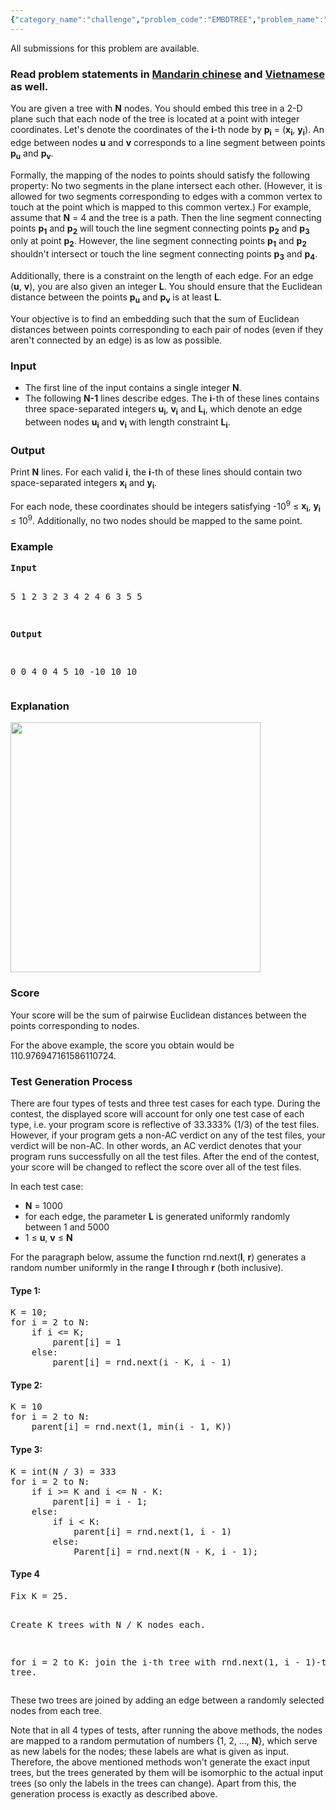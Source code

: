 ```yaml
---
{"category_name":"challenge","problem_code":"EMBDTREE","problem_name":"Embedding a Tree (Challenge)","languages_supported":{"0":"C","1":"CPP14","2":"JAVA","3":"PYTH","4":"PYTH 3.5","5":"PYPY","6":"CS2","7":"PAS fpc","8":"PAS gpc","9":"RUBY","10":"PHP","11":"GO","12":"NODEJS","13":"HASK","14":"rust","15":"SCALA","16":"swift","17":"D","18":"PERL","19":"FORT","20":"WSPC","21":"ADA","22":"CAML","23":"ICK","24":"BF","25":"ASM","26":"CLPS","27":"PRLG","28":"ICON","29":"SCM qobi","30":"PIKE","31":"ST","32":"NICE","33":"LUA","34":"BASH","35":"NEM","36":"LISP sbcl","37":"LISP clisp","38":"SCM guile","39":"JS","40":"ERL","41":"TCL","42":"kotlin","43":"PERL6","44":"TEXT","45":"SCM chicken","46":"CLOJ","47":"COB","48":"FS"},"max_timelimit":2,"source_sizelimit":50000,"problem_author":"admin2","problem_tester":null,"date_added":"28-02-2018","tags":{"0":"admin2"},"time":{"view_start_date":1520847000,"submit_start_date":1520847000,"visible_start_date":1520847000,"end_date":1735669800},"is_direct_submittable":false,"layout":"problem"}
---
```

<span class="solution-visible-txt">All submissions for this problem are available.</span><h3>Read problem statements in <a target="_blank" 
href="http://www.codechef.com/download/translated/MARCH18/mandarin/EMBDTREE.pdf">Mandarin chinese</a> and <a target="_blank" 
href="http://www.codechef.com/download/translated/MARCH18/vietnamese/EMBDTREE.pdf">Vietnamese</a> as well.</h3>

<p>You are given a tree with <b>N</b> nodes. You should embed this tree in a 2-D plane such that each node of the tree is located at a point with integer coordinates. Let's denote the coordinates of the <b>i</b>-th node by <b>p<sub>i</sub></b> = (<b>x<sub>i</sub></b>, <b>y<sub>i</sub></b>). An edge between nodes <b>u</b> and <b>v</b> corresponds to a line segment between points <b>p<sub>u</sub></b> and <b>p<sub>v</sub></b>.</p> 

<p>Formally, the mapping of the nodes to points should satisfy the following property: No two segments in the plane intersect each other. (However, it is allowed for two segments corresponding to edges with a common vertex to touch at the point which is mapped to this common vertex.) For example, assume that <b>N</b> = 4 and the tree is a path. Then the line segment connecting points <b>p<sub>1</sub></b> and <b>p<sub>2</sub></b> will touch the line segment connecting points <b>p<sub>2</sub></b> and <b>p<sub>3</sub></b> only at point <b>p<sub>2</sub></b>. However, the line segment connecting points <b>p<sub>1</sub></b> and <b>p<sub>2</sub></b> shouldn't intersect or touch the line segment connecting points <b>p<sub>3</sub></b> and <b>p<sub>4</sub></b>.</p>

<p>Additionally, there is a constraint on the length of each edge. For an edge (<b>u</b>, <b>v</b>), you are also given an integer <b>L</b>. You should ensure that the Euclidean distance between the points <b>p<sub>u</sub></b> and <b>p<sub>v</sub></b> is at least <b>L</b>.</p>

<p>Your objective is to find an embedding such that the sum of Euclidean distances between points corresponding to each pair of nodes (even if they aren't connected by an edge) is as low as possible.</p>

<h3>Input</h3>
<ul>
<li>The first line of the input contains a single integer <b>N</b>.</li>
<li>The following <b>N-1</b> lines describe edges. The <b>i</b>-th of these lines contains three space-separated integers <b>u<sub>i</sub></b>, <b>v<sub>i</sub></b> and <b>L<sub>i</sub></b>, which denote an edge between nodes <b>u<sub>i</sub></b> and <b>v<sub>i</sub></b> with length constraint <b>L<sub>i</sub></b>.</li>
</ul>

<h3>Output</h3>
<p>Print <b>N</b> lines. For each valid <b>i</b>, the <b>i</b>-th of these lines should contain two space-separated integers <b>x<sub>i</sub></b> and <b>y<sub>i</sub></b>.</p>

<p>For each node, these coordinates should be integers satisfying -10<sup>9</sup> ≤ <b>x<sub>i</sub></b>, <b>y<sub>i</sub></b> ≤ 10<sup>9</sup>. Additionally, no two nodes should be mapped to the same point.</p>

<h3>Example</h3>
<pre>
<b>Input</b>

5
1 2 3
2 3 4
2 4 6
3 5 5

<b>Output</b>

0 0
4 0
4 5
10 -10
10 10
</pre>

<h3>Explanation</h3>
<p><img height="400" src="https://discuss.codechef.com/upfiles/embtree.png"/></p>

<h3>Score</h3>
<p>Your score will be the sum of pairwise Euclidean distances between the points corresponding to nodes.</p>

<p>For the above example, the score you obtain would be 110.976947161586110724.</p>

<h3>Test Generation Process</h3>
<p>There are four types of tests and three test cases for each type. During the contest, the displayed score will account for only one test case of each type, i.e. your program score is reflective of 33.333% (1/3) of the test files. However, if your program gets a non-AC verdict on any of the test files, your verdict will be non-AC. In other words, an AC verdict denotes that your program runs successfully on all the test files. After the end of the contest, your score will be changed to reflect the score over all of the test files.</p>

<p>
In each test case:
<ul>
<li><b>N</b> = 1000</li>
<li>for each edge, the parameter <b>L</b> is generated uniformly randomly between 1 and 5000</li>
<li>1 ≤ <b>u</b>, <b>v</b> ≤ <b>N</b></li>	
</ul>
</p>

<p>For the paragraph below, assume the function rnd.next(<b>l</b>, <b>r</b>) generates a random number uniformly in the range <b>l</b> through <b>r</b> (both inclusive).</p>

<h4>Type 1:</h4>
<pre>
K = 10;
for i = 2 to N:
	if i <= K;
		parent[i] = 1
	else:
		parent[i] = rnd.next(i - K, i - 1)
</pre>

<h4>Type 2:</h4>
<pre>
K = 10
for i = 2 to N:
	parent[i] = rnd.next(1, min(i - 1, K))
</pre>

<h4>Type 3:</h4>
<pre>
K = int(N / 3) = 333
for i = 2 to N:
	if i >= K and i <= N - K:
		parent[i] = i - 1;
	else:
		if i < K:
			parent[i] = rnd.next(1, i - 1)
		else:
			Parent[i] = rnd.next(N - K, i - 1);
</pre>

<h4>Type 4</h4>
<pre>
Fix K = 25.

Create K trees with N / K nodes each.

for i = 2 to K:
	join the i-th tree with rnd.next(1, i - 1)-th tree.</pre>
<p>These two trees are joined by adding an edge between a randomly selected nodes from each tree.</p>

<p>Note that in all 4 types of tests, after running the above methods, the nodes are mapped to a random permutation of numbers {1, 2, ..., <b>N</b>}, which serve as new labels for the nodes; these labels are what is given as input. Therefore, the above mentioned methods won't generate the exact input trees, but the trees generated by them will be isomorphic to the actual input trees (so only the labels in the trees can change). Apart from this, the generation process is exactly as described above.</p>
